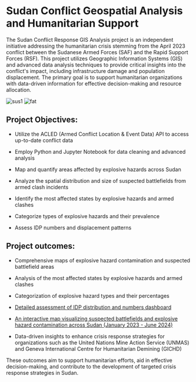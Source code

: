 # Sudan Conflict Geospatial Analysis and Humanitarian Support 
The Sudan Conflict Response GIS Analysis project is an independent initiative addressing the humanitarian crisis stemming from the April 2023 conflict between the Sudanese Armed Forces (SAF) and the Rapid Support Forces (RSF). This project utilizes Geographic Information Systems (GIS) and advanced data analysis techniques to provide critical insights into the conflict's impact, including infrastructure damage and population displacement. The primary goal is to support humanitarian organizations with data-driven information for effective decision-making and resource allocation. 

![sus1](https://github.com/user-attachments/assets/dd460d63-9007-4cd8-86d6-109e2cf54ef2)
![fat](https://github.com/user-attachments/assets/ce1b6cda-1466-442e-9d6d-47d33fbe1b8e)

## Project Objectives:
- Utilize the ACLED (Armed Conflict Location & Event Data) API to access up-to-date conflict data

- Employ Python and Jupyter Notebook for data cleaning and advanced analysis

- Map and quantify areas affected by explosive hazards across Sudan

- Analyze the spatial distribution and size of suspected battlefields from armed clash incidents

- Identify the most affected states by explosive hazards and armed clashes

- Categorize types of explosive hazards and their prevalence

- Assess IDP numbers and displacement patterns

## Project outcomes:

- Comprehensive maps of explosive hazard contamination and suspected battlefield areas

- Analysis of the most affected states by explosive hazards and armed clashes

- Categorization of explosive hazard types and their percentages

- [Detailed assessment of IDP distribution and numbers dashboard](https://sudan-dtm-dashboard.streamlit.app/)

- [An interactive map visualizing suspected battlefields and explosive hazard contamination across Sudan (January 2023 - June 2024)](https://fayam1.github.io/Sudat-DTM-Analysis/ERW_Concentration.html)

- Data-driven insights to enhance crisis response strategies for organizations such as the United Nations Mine Action Service (UNMAS) and Geneva International Centre for Humanitarian Demining (GICHD)

These outcomes aim to support humanitarian efforts, aid in effective decision-making, and contribute to the development of targeted crisis response strategies in Sudan.


